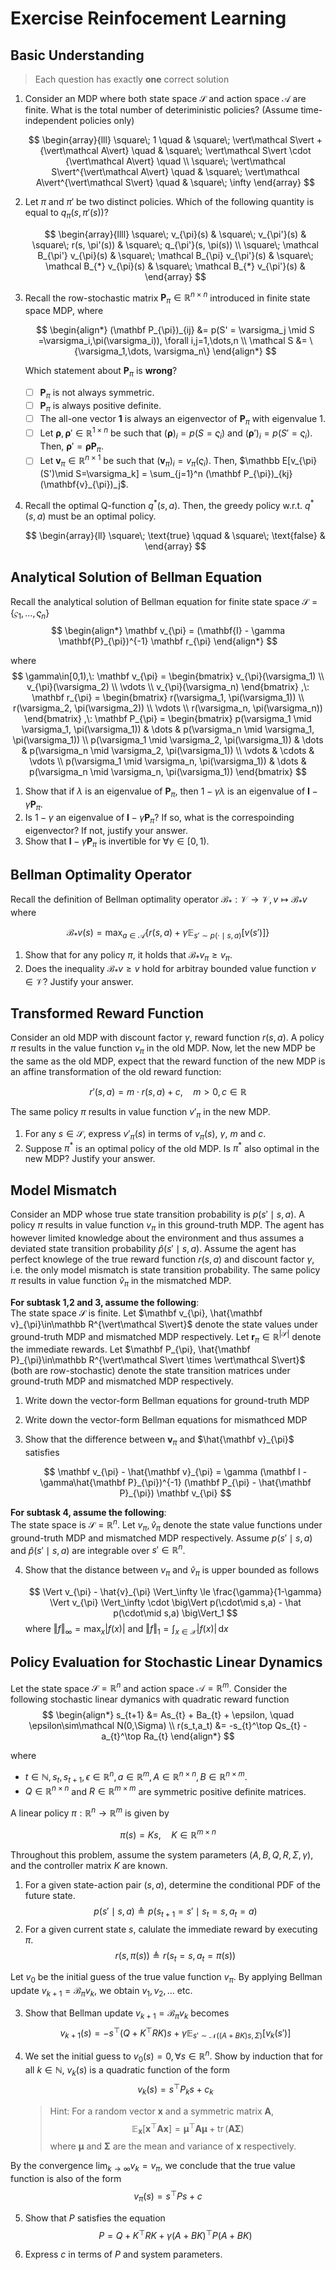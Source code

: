 # Exercise Reinfocement Learning

## Basic Understanding

> Each question has exactly **one** correct solution

1. Consider an MDP where both state space $\mathcal S$ and action space $\mathcal A$ are finite. What is the total number of deteriministic policies? (Assume time-independent policies only)

    $$
    \begin{array}{lll}
    \square\; 1 \quad &
    \square\; \vert\mathcal S\vert + {\vert\mathcal A\vert} \quad &
    \square\; \vert\mathcal S\vert \cdot {\vert\mathcal A\vert} \quad
    \\
    \square\; \vert\mathcal S\vert^{\vert\mathcal A\vert} \quad &
    \square\; \vert\mathcal A\vert^{\vert\mathcal S\vert} \quad &
    \square\; \infty
    \end{array}
    $$

1. Let $\pi$ and $\pi'$ be two distinct policies. Which of the following quantity is equal to $q_{\pi}(s,\pi'(s))$?

    $$
    \begin{array}{llll}
    \square\; v_{\pi}(s) &
    \square\; v_{\pi'}(s) &
    \square\; r(s, \pi'(s)) &
    \square\; q_{\pi'}(s, \pi(s))
    \\
    \square\; \mathcal B_{\pi'} v_{\pi}(s) &
    \square\; \mathcal B_{\pi} v_{\pi'}(s) &
    \square\; \mathcal B_{*} v_{\pi}(s) &
    \square\; \mathcal B_{*} v_{\pi'}(s) &
    \end{array}
    $$

1. Recall the row-stochastic matrix $\mathbf P_{\pi}\in\mathbb R^{n\times n}$ introduced in finite state space MDP, where

    $$
    \begin{align*}
    (\mathbf P_{\pi})_{ij}
    &= p(S' = \varsigma_j \mid S =\varsigma_i,\pi(\varsigma_i)), \forall i,j=1,\dots,n \\
    \mathcal S &= \{\varsigma_1,\dots, \varsigma_n\}
    \end{align*}
    $$

    Which statement about $\mathbf P_{\pi}$ is **wrong**?

   - [ ] $\mathbf P_{\pi}$ is not always symmetric.
   - [ ] $\mathbf P_{\pi}$ is always positive definite.
   - [ ] The all-one vector $\mathbf 1$ is always an eigenvector of $\mathbf P_{\pi}$ with eigenvalue 1.
   - [ ] Let $\boldsymbol{\rho},\boldsymbol{\rho}' \in\mathbb R^{1\times n}$ be such that $(\boldsymbol{\rho})_i = p(S=\varsigma_i)$ and $(\boldsymbol{\rho}')_i = p(S'=\varsigma_i)$. Then, $\boldsymbol{\rho}' = \boldsymbol{\rho}\mathbf P_{\pi}$.
   - [ ] Let $\mathbf{v}_{\pi}\in\mathbb R^{n\times 1}$ be such that $(\mathbf{v}_{\pi})_i = v_{\pi}(\varsigma_i)$. Then, $\mathbb E[v_{\pi}(S')\mid S=\varsigma_k] = \sum_{j=1}^n (\mathbf P_{\pi})_{kj}(\mathbf{v}_{\pi})_j$.

1. Recall the optimal Q-function $q^*(s,a)$. Then, the greedy policy w.r.t. $q^*(s,a)$ must be an optimal policy.

    $$
    \begin{array}{ll}
    \square\; \text{true} \qquad &
    \square\; \text{false} &
    \end{array}
    $$

## Analytical Solution of Bellman Equation

Recall the analytical solution of Bellman equation for finite state space $\mathcal S=\{\varsigma_1,\dots, \varsigma_n\}$
$$
\begin{align*}
\mathbf v_{\pi} = (\mathbf{I} - \gamma \mathbf{P}_{\pi})^{-1} \mathbf r_{\pi}
\end{align*}
$$

where
$$
\gamma\in[0,1),\:
\mathbf v_{\pi} =
\begin{bmatrix}
v_{\pi}(\varsigma_1) \\ v_{\pi}(\varsigma_2) \\ \vdots \\ v_{\pi}(\varsigma_n)
\end{bmatrix}
,\:
\mathbf r_{\pi} =
\begin{bmatrix}
r(\varsigma_1, \pi(\varsigma_1)) \\ r(\varsigma_2, \pi(\varsigma_2)) \\ \vdots \\ r(\varsigma_n, \pi(\varsigma_n))
\end{bmatrix}
,\:
\mathbf P_{\pi} =
\begin{bmatrix}
p(\varsigma_1 \mid \varsigma_1, \pi(\varsigma_1)) & \dots & p(\varsigma_n \mid \varsigma_1, \pi(\varsigma_1))  \\
p(\varsigma_1 \mid \varsigma_2, \pi(\varsigma_1)) & \dots & p(\varsigma_n \mid \varsigma_2, \pi(\varsigma_1))  \\
\vdots & \cdots & \vdots \\
p(\varsigma_1 \mid \varsigma_n, \pi(\varsigma_1)) & \dots & p(\varsigma_n \mid \varsigma_n, \pi(\varsigma_1))
\end{bmatrix}
$$

1. Show that if $\lambda$ is an eigenvalue of $\mathbf P_{\pi}$, then $1-\gamma\lambda$ is an eigenvalue of $\mathbf{I} - \gamma \mathbf{P}_{\pi}$.
1. Is $1-\gamma$ an eigenvalue of $\mathbf{I} - \gamma \mathbf{P}_{\pi}$? If so, what is the correspoinding eigenvector? If not, justify your answer.
1. Show that $\mathbf{I} - \gamma \mathbf{P}_{\pi}$ is invertible for $\forall\gamma\in[0,1)$.

## Bellman Optimality Operator

Recall the definition of Bellman optimality operator $\mathcal B_{*}: \mathcal V \to \mathcal V, v\mapsto \mathcal B_{*}v$ where

$$
\mathcal B_{*} v(s) = \max_{a\in\mathcal A} \Big\{
    r(s, a) + \gamma\mathbb E_{s' \sim p(\cdot \mid s, a)} [ v(s') ]
\Big\}
$$

1. Show that for any policy $\pi$, it holds that $\mathcal B_{*}v_{\pi} \ge v_{\pi}$.
1. Does the inequality $\mathcal B_{*}v \ge v$ hold for arbitray bounded value function $v\in\mathcal V$? Justify your answer.

## Transformed Reward Function

Consider an old MDP with discount factor $\gamma$, reward function $r(s,a)$.
A policy $\pi$ results in the value function $v_{\pi}$ in the old MDP.
Now, let the new MDP be the same as the old MDP, expect that the reward function of the new MDP is an affine transformation of the old reward function:

$$
r'(s,a) = m \cdot r(s,a) + c,
\quad m>0, c\in\mathbb R
$$

The same policy $\pi$ results in value function $v'_{\pi}$ in the new MDP.

1. For any $s\in\mathcal S$, express $v'_{\pi}(s)$ in terms of $v_{\pi}(s)$, $\gamma$, $m$ and $c$.
1. Suppose $\pi^*$ is an optimal policy of the old MDP. Is $\pi^*$ also optimal in the new MDP? Justify your answer.

## Model Mismatch

Consider an MDP whose true state transition probability is $p(s'\mid s,a)$. A policy $\pi$ results in value function $v_{\pi}$ in this ground-truth MDP. The agent has however limited knowledge about the environment and thus assumes a deviated state transition probability $\hat p(s'\mid s,a)$. Assume the agent has perfect knowlege of the true reward function $r(s,a)$ and discount factor $\gamma$, i.e. the only model mismatch is state transition probability. The same policy $\pi$ results in value function $\hat v_{\pi}$ in the mismatched MDP.

**For subtask 1,2 and 3, assume the following**:  
The state space $\mathcal S$ is finite. Let $\mathbf v_{\pi}, \hat{\mathbf v}_{\pi}\in\mathbb R^{\vert\mathcal S\vert}$ denote the state values under ground-truth MDP and mismatched MDP respectively. Let $\mathbf r_{\pi}\in\mathbb R^{\vert\mathcal S\vert}$ denote the immediate rewards. Let $\mathbf P_{\pi}, \hat{\mathbf P}_{\pi}\in\mathbb R^{\vert\mathcal S\vert \times \vert\mathcal S\vert}$ (both are row-stochastic) denote the state transition matrices under ground-truth MDP and mismatched MDP respectively.

1. Write down the vector-form Bellman equations for ground-truth MDP
2. Write down the vector-form Bellman equations for mismathced MDP
3. Show that the difference between $\mathbf v_{\pi}$ and $\hat{\mathbf v}_{\pi}$ satisfies

    $$
    \mathbf v_{\pi} - \hat{\mathbf v}_{\pi} =
    \gamma (\mathbf I - \gamma\hat{\mathbf P}_{\pi})^{-1}
    (\mathbf P_{\pi} - \hat{\mathbf P}_{\pi}) \mathbf v_{\pi}
    $$

**For subtask 4, assume the following**:  
The state space is $\mathcal S=\mathbb R^n$. Let $v_{\pi}, \hat{v}_{\pi}$ denote the state value functions under ground-truth MDP and mismatched MDP respectively. Assume $p(s'\mid s,a)$ and $\hat p(s'\mid s,a)$ are integrable over $s'\in\mathbb R^n$.

4. Show that the distance between $v_{\pi}$ and $\hat{v}_{\pi}$ is upper bounded as follows

    $$
    \Vert v_{\pi} -  \hat{v}_{\pi} \Vert_\infty
    \le \frac{\gamma}{1-\gamma} \Vert v_{\pi} \Vert_\infty \cdot \big\Vert p(\cdot\mid s,a) - \hat p(\cdot\mid s,a) \big\Vert_1
    $$
    where
    $\Vert f \Vert_\infty = \max_x \vert f(x) \vert$ and $\Vert f \Vert_1 = \int_{x\in\mathcal X} \vert f(x) \vert \,\mathrm dx$

## Policy Evaluation for Stochastic Linear Dynamics

Let the state space $\mathcal S = \mathbb R^n$ and action space $\mathcal A = \mathbb R^m$. Consider the following stochastic linear dymanics with quadratic reward function
$$
\begin{align*}
s_{t+1} &= As_{t} + Ba_{t} + \epsilon, \quad \epsilon\sim\mathcal N(0,\Sigma) \\
r(s_t,a_t) &= -s_{t}^\top Qs_{t} - a_{t}^\top Ra_{t}
\end{align*}
$$

where

- $t\in\mathbb N, s_{t},s_{t+1},\epsilon\in\mathbb R^n, a\in\mathbb R^m, A\in\mathbb R^{n\times n}, B\in\mathbb R^{n\times m}$.
- $Q\in\mathbb R^{n\times n}$ and $R\in\mathbb R^{m\times m}$ are symmetric positive definite matrices.

A linear policy $\pi:\mathbb R^n \to\mathbb R^m$ is given by

$$
\pi(s) = Ks, \quad K\in\mathbb R^{m\times n}
$$

Throughout this problem, assume the system parameters $(A, B, Q, R, \Sigma, \gamma)$, and the controller matrix $K$ are known.

1. For a given state-action pair $(s,a)$, determine the conditional PDF of the future state.
    $$
    p(s'\mid s,a) \triangleq p(s_{t+1}=s' \mid s_{t}=s, a_{t}=a)
    $$
2. For a given current state $s$, calulate the immediate reward by executing $\pi$.
    $$
    r(s,\pi(s)) \triangleq r(s_{t}=s, a_t=\pi(s))
    $$

Let $v_0$ be the initial guess of the true value function $v_{\pi}$. By applying Bellman update $v_{k+1} = \mathcal B_{\pi}v_{k}$, we obtain $v_1, v_2, \dots$ etc.

3. Show that Bellman update $v_{k+1} = \mathcal B_{\pi}v_{k}$ becomes
    $$
    v_{k+1}(s) =
    -s^{\top}(Q+K^{\top}RK)s + \gamma\mathbb E_{s'\sim\mathcal N((A+BK)s, \Sigma)}[v_k(s')]
    $$
4. We set the initial guess to $v_0(s) = 0, \forall s\in\mathbb R^n$. Show by induction that for all $k\in\mathbb N$, $v_k(s)$ is a quadratic function of the form
    $$
    v_{k}(s) = s^{\top}P_ks + c_k
    $$

    > Hint: For a random vector $\mathbf{x}$ and a symmetric matrix $\mathbf{A}$,
    > $$
    >   \mathbb E_{\mathbf x}[\mathbf{x}^{\top}\mathbf{A}\mathbf{x}] =
    >   \boldsymbol{\mu}^{\top}\mathbf{A}\boldsymbol{\mu} + \operatorname{tr}(\mathbf{A}\boldsymbol{\Sigma})
    > $$
    > where $\boldsymbol{\mu}$ and $\boldsymbol{\Sigma}$ are the mean and variance of $\mathbf{x}$ respectively.

By the convergence $\displaystyle\lim_{k\to\infty} v_k = v_{\pi}$, we conclude that the true value function is also of the form
$$
v_{\pi}(s) = s^{\top}Ps + c
$$

5. Show that $P$ satisfies the equation
    $$
    P = Q + K^{\top}RK + \gamma(A+BK)^{\top}P(A+BK)
    $$

6. Express $c$ in terms of $P$ and system parameters.
